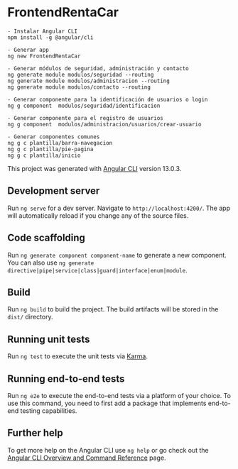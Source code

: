 # FrontendRentaCar
```
- Instalar Angular CLI 
npm install -g @angular/cli

- Generar app
ng new FrontendRentaCar

- Generar módulos de seguridad, administración y contacto
ng generate module modulos/seguridad --routing
ng generate module modulos/administracion --routing
ng generate module modulos/contacto --routing

- Generar componente para la identificación de usuarios o login
ng g component  modulos/seguridad/identificacion

- Generar componente para el registro de usuarios
ng g component  modulos/administracion/usuarios/crear-usuario

- Generar componentes comunes
ng g c plantilla/barra-navegacion
ng g c plantilla/pie-pagina
ng g c plantilla/inicio
```

This project was generated with [Angular CLI](https://github.com/angular/angular-cli) version 13.0.3.

## Development server

Run `ng serve` for a dev server. Navigate to `http://localhost:4200/`. The app will automatically reload if you change any of the source files.

## Code scaffolding

Run `ng generate component component-name` to generate a new component. You can also use `ng generate directive|pipe|service|class|guard|interface|enum|module`.

## Build

Run `ng build` to build the project. The build artifacts will be stored in the `dist/` directory.

## Running unit tests

Run `ng test` to execute the unit tests via [Karma](https://karma-runner.github.io).

## Running end-to-end tests

Run `ng e2e` to execute the end-to-end tests via a platform of your choice. To use this command, you need to first add a package that implements end-to-end testing capabilities.

## Further help

To get more help on the Angular CLI use `ng help` or go check out the [Angular CLI Overview and Command Reference](https://angular.io/cli) page.
